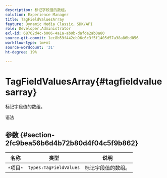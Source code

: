 ```yaml
---
description: 标记字段值的数组。
solution: Experience Manager
title: TagFieldValuesArray
feature: Dynamic Media Classic，SDK/API
role: Developer,Administrator
exl-id: 68762d4c-b006-4a1a-ab0b-dafde2ab0a80
source-git-commit: 1ec8b59f442eb96c6c3f5f1405d57a38a86bd056
workflow-type: tm+mt
source-wordcount: '31'
ht-degree: 19%

---
```


# TagFieldValuesArray{#tagfieldvaluesarray}

标记字段值的数组。

语法

## 参数 {#section-2fc9bea56b6d4b72b80d4f04c5f9b862}

| 名称 | 类型 | 说明 |
|---|---|---|
| `*`项目`*` | `types:TagFieldValues` | 标记字段值的数组。 |
